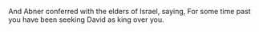 And Abner conferred with the elders of Israel, saying, For some time past you have been seeking David as king over you.

